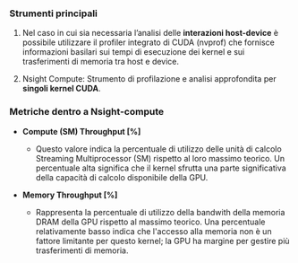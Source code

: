 ### Strumenti principali

1. Nel caso in cui sia necessaria l’analisi delle **interazioni host-device** è possibile utilizzare il profiler integrato di CUDA (nvprof) che fornisce informazioni basilari sui tempi di esecuzione dei kernel e sui trasferimenti di memoria tra host e device.

2. Nsight Compute: Strumento di profilazione e analisi approfondita per **singoli kernel CUDA**.

### Metriche dentro a Nsight-compute

- **Compute (SM) Throughput [%]**
    - Questo valore indica la percentuale di utilizzo delle unità di calcolo Streaming Multiprocessor (SM) rispetto al loro massimo teorico. Un percentuale alta significa che il kernel sfrutta una parte significativa della capacità di calcolo disponibile della GPU.
    
- **Memory Throughput [%]**
    - Rappresenta la percentuale di utilizzo della bandwith della memoria DRAM della GPU rispetto al massimo teorico. Una percentuale relativamente basso indica che l'accesso alla memoria non è un fattore limitante per questo kernel; la GPU ha margine per gestire più trasferimenti di memoria.